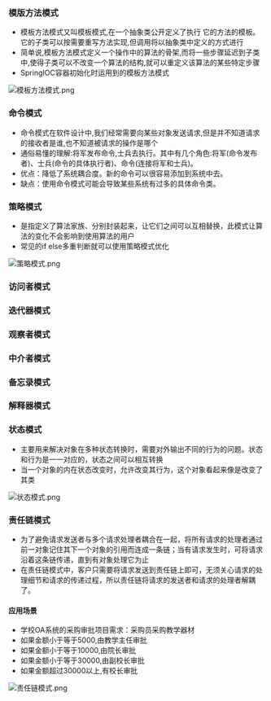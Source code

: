 
### 模版方法模式
- 模板方法模式又叫模板模式,在一个抽象类公开定义了执行 它的方法的模板。它的子类可以按需要重写方法实现,但调用将以抽象类中定义的方式进行
- 简单说,模板方法模式定义一个操作中的算法的骨架,而将一些步骤延迟到子类中,使得子类可以不改变一个算法的结构,就可以重定义该算法的某些特定步骤
- SpringIOC容器初始化时运用到的模板方法模式

![模板方法模式.png](http://ww1.sinaimg.cn/large/0068QeGHgy1ga8rtvptv6j30gh0kf0vb.jpg)



### 命令模式
- 命令模式在软件设计中,我们经常需要向某些对象发送请求,但是并不知道请求的接收者是谁,也不知道被请求的操作是哪个
- 通俗易懂的理解:将军发布命令,士兵去执行。其中有几个角色:将军(命令发布者)、士兵(命令的具体执行者)、命令(连接将军和士兵)。
- 优点：降低了系统耦合度。新的命令可以很容易添加到系统中去。
- 缺点：使用命令模式可能会导致某些系统有过多的具体命令类。


### 策略模式
- 是指定义了算法家族、分别封装起来，让它们之间可以互相替换，此模式让算法的变化不会影响到使用算法的用户
- 常见的if else多重判断就可以使用策略模式优化

![策略模式.png](http://ww1.sinaimg.cn/large/0068QeGHgy1ga0wjhbc6rj30q00v8q8j.jpg)


### 访问者模式
### 迭代器模式
### 观察者模式
### 中介者模式
### 备忘录模式
### 解释器模式

### 状态模式
- 主要用来解决对象在多种状态转换时，需要对外输出不同的行为的问题。状态和行为是一一对应的，状态之间可以相互转换
- 当一个对象的内在状态改变时，允许改变其行为，这个对象看起来像是改变了其类

![状态模式.png](http://ww1.sinaimg.cn/large/0068QeGHgy1ga0wcguyyoj30h60kimzt.jpg)


### 责任链模式
- 为了避免请求发送者与多个请求处理者耦合在一起，将所有请求的处理者通过前一对象记住其下一个对象的引用而连成一条链；当有请求发生时，可将请求沿着这条链传递，直到有对象处理它为止
- 在责任链模式中，客户只需要将请求发送到责任链上即可，无须关心请求的处理细节和请求的传递过程，所以责任链将请求的发送者和请求的处理者解耦了。

#### 应用场景
- 学校OA系统的采购审批项目需求：采购员采购教学器材
- 如果金额小于等于5000,由教学主任审批
- 如果金额小于等于10000,由院长审批
- 如果金额小于等于30000,由副校长审批
- 如果金额超过30000以上,有校长审批

![责任链模式.png](http://ww1.sinaimg.cn/large/0068QeGHgy1ga0po9bg45j30ip0lk41k.jpg)

